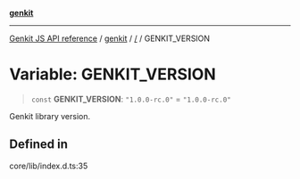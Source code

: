 [**genkit**](../README.md)

***

[Genkit JS API reference](../../README.md) / [genkit](../README.md) / [/](../README.md) / GENKIT\_VERSION

# Variable: GENKIT\_VERSION

> `const` **GENKIT\_VERSION**: `"1.0.0-rc.0"` = `"1.0.0-rc.0"`

Genkit library version.

## Defined in

core/lib/index.d.ts:35
